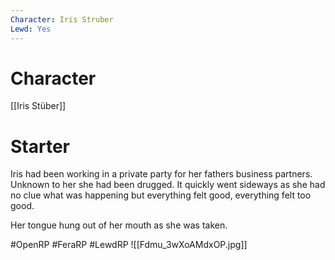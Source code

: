 ```yaml
---
Character: Iris Struber
Lewd: Yes
---
```

# Character
[[Iris Stüber]]

# Starter
Iris had been working in a private party for her fathers business partners. Unknown to her she had been drugged. It quickly went sideways as she had no clue what was happening but everything felt good, everything felt too good.

Her tongue hung out of her mouth as she was taken.
  
#OpenRP #FeraRP #LewdRP 
![[Fdmu_3wXoAMdxOP.jpg]]